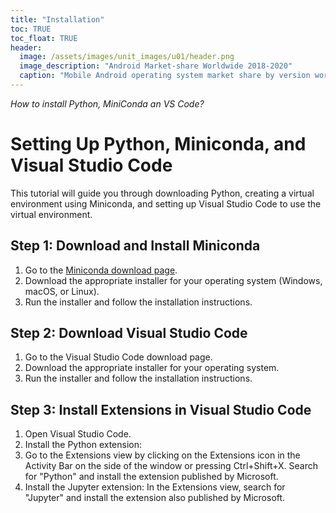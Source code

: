 ```yaml
---
title: "Installation"
toc: TRUE
toc_float: TRUE
header:
  image: /assets/images/unit_images/u01/header.png
  image_description: "Android Market-share Worldwide 2018-2020"
  caption: "Mobile Android operating system market share by version worldwide from 2018 to 2020: [StatCounter](https://gs.statcounter.com/android-version-market-share/mobile/worldwide/#monthly-201907-202001) [via Statista](https://www.statista.com/statistics/921152/mobile-android-version-share-worldwide/)"
---
```

*How to install Python, MiniConda an VS Code?*
<!--more-->


# Setting Up Python, Miniconda, and Visual Studio Code

This tutorial will guide you through downloading Python, creating a virtual environment using Miniconda, and setting up Visual Studio Code to use the virtual environment.

## Step 1: Download and Install Miniconda

1. Go to the [Miniconda download page](https://docs.conda.io/en/latest/miniconda.html).
2. Download the appropriate installer for your operating system (Windows, macOS, or Linux).
3. Run the installer and follow the installation instructions.

## Step 2: Download Visual Studio Code
1. Go to the Visual Studio Code download page.
2. Download the appropriate installer for your operating system.
3. Run the installer and follow the installation instructions.

## Step 3: Install Extensions in Visual Studio Code
1. Open Visual Studio Code.
2. Install the Python extension:
3. Go to the Extensions view by clicking on the Extensions icon in the Activity Bar on the side of the window or pressing Ctrl+Shift+X. Search for "Python" and install the extension published by Microsoft.
4. Install the Jupyter extension: In the Extensions view, search for "Jupyter" and install the extension also published by Microsoft.

<!--
## Further reading

add some day
-->
